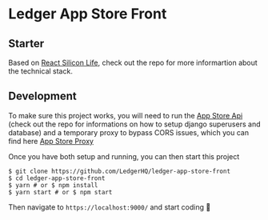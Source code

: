 # Ledger App Store Front

## Starter

Based on [React Silicon Life](https://github.com/valpinkman/react-silicon-life), check out the repo for more informartion about the technical stack.
  
## Development

To make sure this project works, you will need to run the [App Store Api](https://github.com/LedgerHQ/ledger-app-store-api) (check out the repo for informations on how to setup django superusers and database) and a temporary proxy to bypass CORS issues, which you can find here [App Store Proxy](https://github.com/valpinkman/ledger-app-store-proxy)

Once you have both setup and running, you can then start this project

```shell
$ git clone https://github.com/LedgerHQ/ledger-app-store-front
$ cd ledger-app-store-front
$ yarn # or $ npm install
$ yarn start # or $ npm start
```

Then navigate to `https://localhost:9000/` and start coding 🙂
